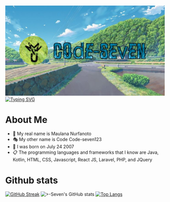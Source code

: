 ![Code-seven123](./bg1.jpg)
[![Typing SVG](https://readme-typing-svg.demolab.com?font=Syne+Mono&duration=3000&pause=500&center=true&vCenter=true&random=false&width=435&lines=Welcome+to+my+Github;My+name+is+Maulana;And+my+other+name+is+CodeSeven)](https://git.io/typing-svg)

# About Me
+ 🧒 My real name is Maulana Nurfanoto
+ 🎭 My other name is Code Code-seven123
+ 📅 I was born on July 24 2007
+ 📋 The programming languages and frameworks that I know are Java, Kotlin, HTML, CSS, Javascript, React JS, Laravel, PHP, and JQuery

# Github stats
[![GitHub Streak](https://streak-stats.demolab.com?user=Code-seven123&theme=tokyonight&hide_border=true&border_radius=6&date_format=j%20M%5B%20Y%5D&card_width=500)](https://git.io/streak-stats)
![>-Seven's GitHub stats](https://github-readme-stats.vercel.app/api?username=Code-seven123&show_icons=true&theme=radical)
[![Top Langs](https://github-readme-stats.vercel.app/api/top-langs/?username=Code-seven123&layout=donut-vertical)](https://github.com/anuraghazra/github-readme-stats)